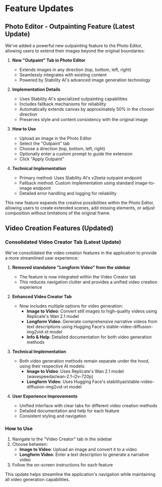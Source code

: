 # Feature Updates

## Photo Editor - Outpainting Feature (Latest Update)

We've added a powerful new outpainting feature to the Photo Editor, allowing users to extend their images beyond the original boundaries:

1. **New "Outpaint" Tab in Photo Editor**
   - Extends images in any direction (top, bottom, left, right)
   - Seamlessly integrates with existing content
   - Powered by Stability AI's advanced image generation technology

2. **Implementation Details**
   - Uses Stability AI's specialized outpainting capabilities
   - Includes fallback mechanisms for reliability
   - Automatically extends canvas by approximately 50% in the chosen direction
   - Preserves style and content consistency with the original image

3. **How to Use**
   - Upload an image in the Photo Editor
   - Select the "Outpaint" tab
   - Choose a direction (top, bottom, left, right)
   - Optionally enter a custom prompt to guide the extension
   - Click "Apply Outpaint"

4. **Technical Implementation**
   - Primary method: Uses Stability AI's v2beta outpaint endpoint
   - Fallback method: Custom implementation using standard image-to-image endpoint
   - Detailed error handling and logging for reliability

This new feature expands the creative possibilities within the Photo Editor, allowing users to create extended scenes, add missing elements, or adjust composition without limitations of the original frame.

## Video Creation Features (Updated)

### Consolidated Video Creator Tab (Latest Update)

We've consolidated the video creation features in the application to provide a more streamlined user experience:

1. **Removed standalone "Longform Video" from the sidebar**
   - The feature is now integrated within the Video Creator tab
   - This reduces navigation clutter and provides a unified video creation experience

2. **Enhanced Video Creator Tab**
   - Now includes multiple options for video generation:
     - **Image to Video**: Convert still images to high-quality videos using Replicate's Wan 2.1 model
     - **Longform Video**: Generate comprehensive narrative videos from text descriptions using Hugging Face's stable-video-diffusion-img2vid-xt model
     - **Info & Help**: Detailed documentation for both video generation methods

3. **Technical Implementation**
   - Both video generation methods remain separate under the hood, using their respective AI models:
     - **Image to Video**: Uses Replicate's Wan 2.1 model (wavespeedai/wan-2.1-i2v-720p)
     - **Longform Video**: Uses Hugging Face's stabilityai/stable-video-diffusion-img2vid-xt model

4. **User Experience Improvements**
   - Unified interface with clear tabs for different video creation methods
   - Detailed documentation and help for each feature
   - Consistent styling and navigation

### How to Use

1. Navigate to the "Video Creator" tab in the sidebar
2. Choose between:
   - **Image to Video**: Upload an image and convert it to a video
   - **Longform Video**: Enter a text description to generate a narrative video
3. Follow the on-screen instructions for each feature

This update helps streamline the application's navigation while maintaining all video generation capabilities. 